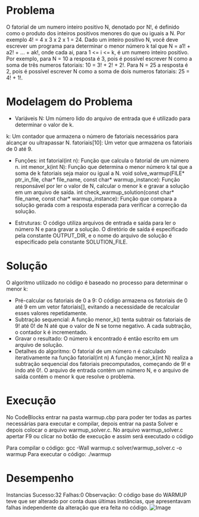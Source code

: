 # Problema
O fatorial de um numero inteiro positivo N, denotado por N!, é definido como o produto dos inteiros positivos menores do que ou iguais a N. Por exemplo 4! = 4 x 3 x 2 x 1 = 24.
Dado um inteiro positivo N, você deve escrever um programa para determinar o menor número k tal que N = a1! + a2! + ... + ak!, onde cada ai, para 1 <= i <= k, é um numero inteiro positivo.
Por exemplo, para N = 10 a resposta é 3, pois é possível escrever N como a soma de três numeros fatoriais: 10 = 3! + 2! + 2!. Para N = 25 a resposta é 2, pois é possível escrever N como a soma de dois numeros fatoriais: 25 = 4! + 1!.

# Modelagem do Problema
- Variáveis 
N: Um número lido do arquivo de entrada que é utilizado para determinar o valor de k.

k: Um contador que armazena o número de fatoriais necessários para alcançar ou
ultrapassar N.
fatoriais[10]: Um vetor que armazena os fatoriais de 0 até 9.

- Funções:
int fatorial(int n): Função que calcula o fatorial de um número n.
int menor_k(int N): Função que determina o menor número k tal que a soma de k fatoriais seja maior ou igual a N.
void solve_warmup(FILE* ptr_in_file, char* file_name, const char* warmup_instance): Função responsável por ler o valor de N, calcular o menor k e gravar a solução em um arquivo de saída.
int check_warmup_solution(const char* file_name, const char* warmup_instance): Função que compara a solução gerada com a resposta esperada para verificar a correção da solução.

- Estruturas:
O código utiliza arquivos de entrada e saída para ler o número N e para gravar a solução.
O diretório de saída é especificado pela constante OUTPUT_DIR, e o nome do arquivo de solução é especificado pela constante SOLUTION_FILE.

# Solução
O algoritmo utilizado no código é baseado no processo para determinar o menor k:
- Pré-calcular os fatoriais de 0 a 9: O código armazena os fatoriais de 0 até 9 em um vetor fatoriais[], evitando a necessidade de recalcular esses valores repetidamente.
- Subtração sequencial: A função menor_k() tenta subtrair os fatoriais de 9! até 0! de N até que o valor de N se torne negativo. A cada subtração, o contador k é incrementado.
- Gravar o resultado: O número k encontrado é então escrito em um arquivo de solução.
- Detalhes do algoritmo:
O fatorial de um número n é calculado iterativamente na função fatorial(int n)
A função menor_k(int N) realiza a subtração sequencial dos fatoriais precomputados, começando de 9! e indo até 0!.
O arquivo de entrada contém um número N, e o arquivo de saída contém o menor k que resolve o problema.

# Execução
No CodeBlocks entrar na pasta warmup.cbp para poder ter todas as partes necessárias para executar e compilar, depois entrar na pasta Solver e depois colocar o arquivo warmup_solver.c. No arquivo warmup_solver.c apertar F9 ou clicar no botão de execução e assim será executado o código

Para compilar o código:
gcc -Wall warmup.c solver/warmup_solver.c -o warmup
Para executar o código:
./warmup

# Desempenho
Instancias 
Sucesso:32
Falhas:0
Observação: O código base do WARMUP teve que ser alterado por conta duas últimas instâncias, que apresentavam falhas independente da alteração que era feita no código.
![Image](https://github.com/user-attachments/assets/3e5e9f20-ee7e-4111-ae4f-33f45fcb5814)
